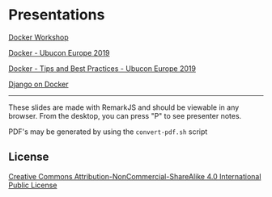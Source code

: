 # Presentations

[Docker Workshop](https://tcarreira.github.io/presentations/docker-workshop/)

[Docker - Ubucon Europe 2019](https://tcarreira.github.io/presentations/ubucon-europe-2019/docker.html)

[Docker - Tips and Best Practices - Ubucon Europe 2019](https://tcarreira.github.io/presentations/ubucon-europe-2019/docker2.html)

[Django on Docker](https://tcarreira.github.io/presentations/django-docker/)



----

These slides are made with RemarkJS and should be viewable in any browser. From
the desktop, you can press "P" to see presenter notes.

PDF's may be generated by using the `convert-pdf.sh` script

## License

[Creative Commons Attribution-NonCommercial-ShareAlike 4.0 International Public License](LICENSE)

